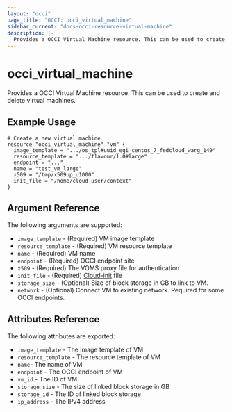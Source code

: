 ```yaml
---
layout: "occi"
page_title: "OCCI: occi_virtual_machine"
sidebar_current: "docs-occi-resource-virtual-machine"
description: |-
  Provides a OCCI Virtual Machine resource. This can be used to create and delete virtual machines.
---
```


# occi\_virtual\_machine

Provides a OCCI Virtual Machine resource. This can be used to create and delete virtual machines.

## Example Usage

```
# Create a new virtual machine
resource "occi_virtual_machine" "vm" {
  image_template = ".../os_tpl#uuid_egi_centos_7_fedcloud_warg_149"
  resource_template = ".../flavour/1.0#large"
  endpoint = "..."
  name = "test_vm_large"
  x509 = "/tmp/x509up_u1000"
  init_file = "/home/cloud-user/context"
}
```

## Argument Reference

The following arguments are supported:

* `image_template` - (Required) VM image template
* `resource_template` - (Required) VM resource template
* `name` - (Required) VM name
* `endpoint` - (Required) OCCI endpoint site
* `x509` - (Required) The VOMS proxy file for authentication
* `init_file` - (Required) [Cloud-init](https://cloudinit.readthedocs.io/en/latest/) file
* `storage_size` - (Optional) Size of block storage in GB to link to VM.
* `network` - (Optional) Connect VM to existing network. Required for some OCCI endpoints.

## Attributes Reference

The following attributes are exported:

* `image_template` - The image template of VM
* `resource_template` - The resource template of VM
* `name`- The name of VM
* `endpoint` - The OCCI endpoint of VM
* `vm_id` - The ID of VM
* `storage_size` - The size of linked block storage in GB
* `storage_id` - The ID of linked block storage
* `ip_address` - The IPv4 address
